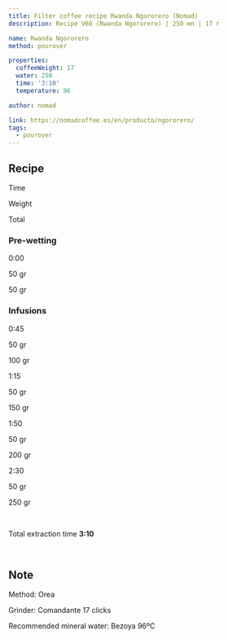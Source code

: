 ```yaml
---
title: Filter coffee recipe Rwanda Ngororero (Nomad)
description: Recipe V60 (Rwanda Ngororero) | 250 мл | 17 г

name: Rwanda Ngororero
method: pourover

properties:
  coffeeWeight: 17
  water: 250
  time: '3:10'
  temperature: 96

author: nomad

link: https://nomadcoffee.es/en/producto/ngororero/
tags:
  - pourover
---
```


## Recipe


<div class="time-line">

Time

Weight

Total

</div>

### Pre-wetting

<div class="time-line">

0:00

50 gr

50 gr

</div>


### Infusions

<div class="time-line">

0:45

50 gr

100 gr

</div>

<div class="time-line">

1:15

50 gr

150 gr

</div>

<div class="time-line">

1:50

50 gr

200 gr

</div>

<div class="time-line">

2:30

50 gr

250 gr

</div>

<br>

Total extraction time  __3:10__

<br>
<div class="info-note">

## Note

Method: Orea

Grinder: Comandante 17 clicks

Recommended mineral water: Bezoya 96ºC
</div>


